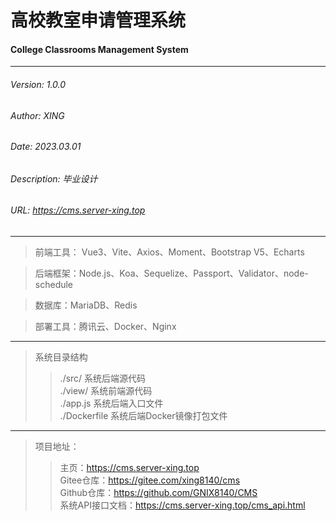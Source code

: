 # 高校教室申请管理系统
#### College Classrooms Management System

---

###### Version: 1.0.0
###### Author: XING
###### Date: 2023.03.01
###### Description: 毕业设计
###### URL: https://cms.server-xing.top

---

> 前端工具： Vue3、Vite、Axios、Moment、Bootstrap V5、Echarts

> 后端框架：Node.js、Koa、Sequelize、Passport、Validator、node-schedule

> 数据库：MariaDB、Redis

> 部署工具：腾讯云、Docker、Nginx

---

> 系统目录结构
>> ./src/ 系统后端源代码 \
>> ./view/ 系统前端源代码 \
>> ./app.js 系统后端入口文件 \
>> ./Dockerfile 系统后端Docker镜像打包文件

---

> 项目地址：
>> 主页：https://cms.server-xing.top \
>> Gitee仓库：https://gitee.com/xing8140/cms \
>> Github仓库：https://github.com/GNIX8140/CMS \
>> 系统API接口文档：https://cms.server-xing.top/cms_api.html
